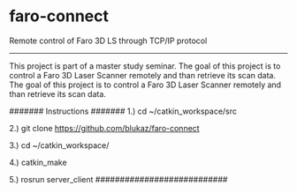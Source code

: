 # faro-connect
Remote control of Faro 3D LS through TCP/IP protocol
****************************************************
This project is part of a master study seminar.
The goal of this project is to control a Faro 3D Laser Scanner remotely and than 
retrieve its scan data. 
The goal of this project is to control a Faro 3D 
Laser Scanner remotely and than retrieve its scan data. 

####### Instructions #######
 1.) cd ~/catkin_workspace/src
 
 2.) git clone https://github.com/blukaz/faro-connect 
 
 3.) cd ~/catkin_workspace/
 
 4.) catkin_make
 
 5.) rosrun server_client
 ###########################
